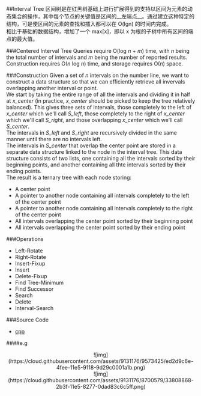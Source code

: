 ##Interval Tree
区间树是在红黑树基础上进行扩展得到的支持以区间为元素的动态集合的操作，其中每个节点的关键值是区间的__左端点__。通过建立这种特定的结构，可是使区间的元素的查找和插入都可以在 O(lgn) 的时间内完成。</br>
相比于基础的数据结构，增加了一个 max[x]，即以 x 为根的子树中所有区间的端点的最大值。</br>

###Centered Interval Tree
Queries require O(log _n_ + _m_) time, with _n_ being the total number of intervals and _m_ being the number of reported results. Construction requires O(_n_ log _n_) time, and storage requires O(_n_) space.</br>

###Construction
Given a set of _n_ intervals on the number line, we want to construct a data structure so that we can efficiently retrieve all invervals overlapping another interval or point.</br>
We start by taking the entire range of all the intervals and dividing it in half at _x_center_ (in practice, _x_center_ should be picked to keep the tree relatively balanced). This gives three sets of intervals, those completely to the left of _x_center_ which we'll call _S_left_, those completely to the right of _x_center_ which we'll call _S_right_, and those overlapping _x_center_ which we'll call _S_center_.</br>
The intervals in _S_left_ and _S_right_ are recursively divided in the same manner until there are no intervals left.</br>
The intervals in _S_center_ that overlap the center point are stored in a separate data structure linked to the node in the interval tree. This data structure consists of two lists, one containing all the intervals sorted by their beginning points, and another containing all thte intervals sorted by their ending points.</br>
The result is a ternary tree with each node storing:

* A center point
* A pointer to another node containing all intervals completely to the left of the center point
* A pointer to another node containing all intervals completely to the right of the center point
* All intervals overlapping the center point sorted by their beginning point
* All intervals overlapping the center point sorted by their ending point

###Operations

* Left-Rotate
* Right-Rotate
* Insert-Fixup
* Insert
* Delete-Fixup
* Find Tree-Minimum
* Find Successor
* Search
* Delete
* Interval-Search

###Source Code
* [cpp](https://github.com/wuzhiyi/data-structure/blob/master/interval-tree.cpp)

####e.g
<div align="center">![img](https://cloud.githubusercontent.com/assets/9131176/9573425/ed2d9c6e-4fee-11e5-9118-9d29c0001a1b.png)</br>
<div align="center">![img](https://cloud.githubusercontent.com/assets/9131176/8700579/33808868-2b3f-11e5-8277-0dad83c6c5ff.png)</br>

